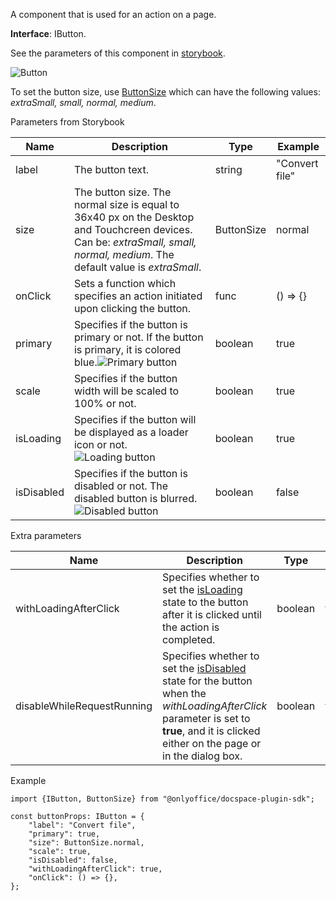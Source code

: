 A component that is used for an action on a page.

**Interface**: IButton.

See the parameters of this component in [storybook](https://storybook.onlyoffice.io/?path=/docs/components-button--docs).

![Button](/content/img/docspace/button.png)

To set the button size, use [ButtonSize](https://github.com/ONLYOFFICE/docspace-plugin-sdk/blob/master/src/interfaces/components/IButton.ts) which can have the following values: *extraSmall, small, normal, medium*.

Parameters from Storybook

| Name       | Description                                                                                                                                                                  | Type       | Example        |
| ---------- | ---------------------------------------------------------------------------------------------------------------------------------------------------------------------------- | ---------- | -------------- |
| label      | The button text.                                                                                                                                                             | string     | "Convert file" |
| size       | The button size. The normal size is equal to 36x40 px on the Desktop and Touchcreen devices. Can be: *extraSmall, small, normal, medium*. The default value is *extraSmall*. | ButtonSize | normal         |
| onClick    | Sets a function which specifies an action initiated upon clicking the button.                                                                                                | func       | () => {}       |
| primary    | Specifies if the button is primary or not. If the button is primary, it is colored blue.![Primary button](/content/img/docspace/primary-button.png)                          | boolean    | true           |
| scale      | Specifies if the button width will be scaled to 100% or not.                                                                                                                 | boolean    | true           |
| isLoading  | Specifies if the button will be displayed as a loader icon or not.![Loading button](/content/img/docspace/loading-button.png)                                                | boolean    | true           |
| isDisabled | Specifies if the button is disabled or not. The disabled button is blurred.![Disabled button](/content/img/docspace/disabled-button.png)                                     | boolean    | false          |

Extra parameters

| Name                       | Description                                                                                                                                                                                           | Type    | Example |
| -------------------------- | ----------------------------------------------------------------------------------------------------------------------------------------------------------------------------------------------------- | ------- | ------- |
| withLoadingAfterClick      | Specifies whether to set the [isLoading](#isLoading) state to the button after it is clicked until the action is completed.                                                                           | boolean | true    |
| disableWhileRequestRunning | Specifies whether to set the [isDisabled](#isDisabled) state for the button when the *withLoadingAfterClick* parameter is set to **true**, and it is clicked either on the page or in the dialog box. | boolean | true    |

Example

```
import {IButton, ButtonSize} from "@onlyoffice/docspace-plugin-sdk";

const buttonProps: IButton = {
    "label": "Convert file",
    "primary": true,
    "size": ButtonSize.normal,
    "scale": true,
    "isDisabled": false,
    "withLoadingAfterClick": true,
    "onClick": () => {},
};
```
